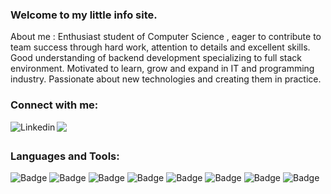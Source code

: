 ### Welcome to my little info site.

About me : Enthusiast student of Computer Science , eager to contribute to team success through hard work, attention to details and excellent skills. Good understanding of backend development specializing to full stack
environment. Motivated to learn, grow and expand in IT and programming industry. Passionate about new technologies and creating
them in practice.

### Connect with me:
<a href="https://www.linkedin.com/in/mirjalol-rakhmonov-922939152/"><img align="left" alt="Linkedin" src="https://img.shields.io/badge/-LinkedIn-%235d8239?logo=LinkedIn&logoColor=white&logoPosition=right&labelColor=grey" /></a>
<a href="mailto:mirjalolrakhmonov@yahoo.com"> <img src="https://img.shields.io/badge/-Yahoo-%235d8239?logo=Yahoo&logoColor=white&logoPosition=right&labelColor=grey"/></a>

##
### Languages and Tools:  

![Badge](https://img.shields.io/badge/Languages-Java-%235d8239?logo=Java&logoColor=white)
![Badge](https://img.shields.io/badge/Frameworks-Angular-%235d8239?logo=Angular&logoColor=white)
![Badge](https://img.shields.io/badge/Frameworks-Spring-%235d8239?logo=Spring&logoColor=white)
![Badge](https://img.shields.io/badge/SQL-PostgreSQL-%235d8239?logo=PostgreSql&logoColor=white)
![Badge](https://img.shields.io/badge/SQL-MySQL-%235d8239?logo=MySql&logoColor=white)
![Badge](https://img.shields.io/badge/Tools-Docker-%235d8239?logo=Docker&logoColor=white)
![Badge](https://img.shields.io/badge/Tools-VSC-%235d8239?logo=visual-studio-code&logoColor=white)
![Badge](https://img.shields.io/badge/Tools-Git-%235d8239?logo=Git&logoColor=white)

